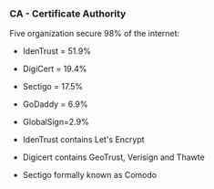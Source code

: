### CA - Certificate Authority 

Five organization secure 98% of the internet:

* IdenTrust = 51.9%
* DigiCert = 19.4%
* Sectigo = 17.5%
* GoDaddy = 6.9%
* GlobalSign=2.9%

* IdenTrust contains Let's Encrypt
* Digicert contains GeoTrust, Verisign and Thawte 
* Sectigo formally known as Comodo
